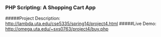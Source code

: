 ### PHP Scripting: A Shopping Cart App

#####Project Description: http://lambda.uta.edu/cse5335/spring14/project4.html
#####Live Demo: http://omega.uta.edu/~sxs0763/project4/buy.php



